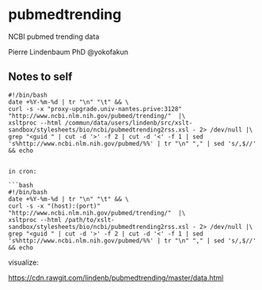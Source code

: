 # pubmedtrending

NCBI pubmed trending data


Pierre Lindenbaum PhD @yokofakun

## Notes to self

```
#!/bin/bash
date +%Y-%m-%d | tr "\n" "\t" && \
curl -s -x "proxy-upgrade.univ-nantes.prive:3128" "http://www.ncbi.nlm.nih.gov/pubmed/trending/"  |\
xsltproc --html /commun/data/users/lindenb/src/xslt-sandbox/stylesheets/bio/ncbi/pubmedtrending2rss.xsl - 2> /dev/null |\
grep "<guid " | cut -d '>' -f 2 | cut -d '<' -f 1 | sed 's%http://www.ncbi.nlm.nih.gov/pubmed/%%' | tr "\n" "," | sed 's/,$//' && echo


in cron:

```bash
#!/bin/bash
date +%Y-%m-%d | tr "\n" "\t" && \
curl -s -x "(host):(port)" "http://www.ncbi.nlm.nih.gov/pubmed/trending/"  |\
xsltproc --html /path/to/xslt-sandbox/stylesheets/bio/ncbi/pubmedtrending2rss.xsl - 2> /dev/null |\
grep "<guid " | cut -d '>' -f 2 | cut -d '<' -f 1 | sed 's%http://www.ncbi.nlm.nih.gov/pubmed/%%' | tr "\n" "," | sed 's/,$//' && echo
```

visualize:


https://cdn.rawgit.com/lindenb/pubmedtrending/master/data.html

